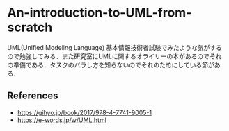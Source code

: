 # An-introduction-to-UML-from-scratch
UML(Unified Modeling Language)
基本情報技術者試験でみたような気がするので勉強してみる．また研究室にUMLに関するオライリーの本があるのでそれの準備である．タスクのバラし方を知らないのでそれのためにしている節がある．

## References
* https://gihyo.jp/book/2017/978-4-7741-9005-1
* https://e-words.jp/w/UML.html